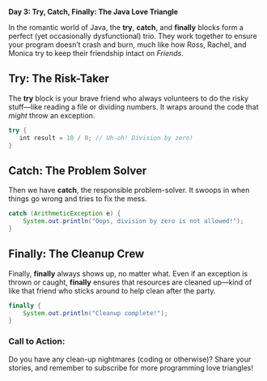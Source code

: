 **Day 3: Try, Catch, Finally: The Java Love Triangle**

In the romantic world of Java, the **try**, **catch**, and **finally** blocks form a perfect (yet occasionally dysfunctional) trio. They work together to ensure your program doesn’t crash and burn, much like how Ross, Rachel, and Monica try to keep their friendship intact on _Friends_.

## Try: The Risk-Taker

The **try** block is your brave friend who always volunteers to do the risky stuff—like reading a file or dividing numbers. It wraps around the code that _might_ throw an exception.
``` java
try {
   int result = 10 / 0; // Uh-oh! Division by zero!
}
```

## Catch: The Problem Solver

Then we have **catch**, the responsible problem-solver. It swoops in when things go wrong and tries to fix the mess.
``` java
catch (ArithmeticException e) {
    System.out.println("Oops, division by zero is not allowed!");
}
```

## Finally: The Cleanup Crew

Finally, **finally** always shows up, no matter what. Even if an exception is thrown or caught, **finally** ensures that resources are cleaned up—kind of like that friend who sticks around to help clean after the party.

``` java
finally { 
	System.out.println("Cleanup complete!"); 
}
```
### Call to Action:

Do you have any clean-up nightmares (coding or otherwise)? Share your stories, and remember to subscribe for more programming love triangles!